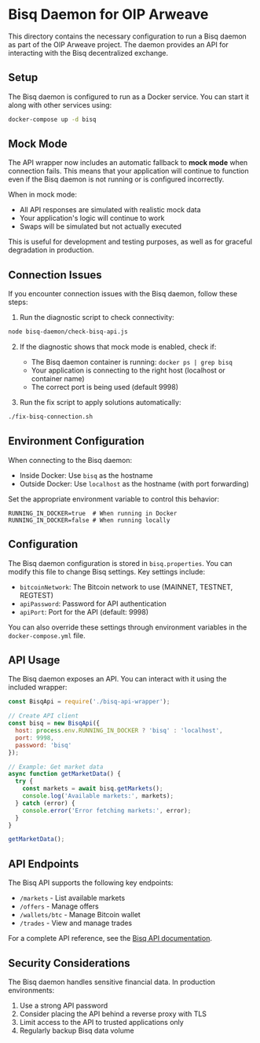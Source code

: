 # Bisq Daemon for OIP Arweave

This directory contains the necessary configuration to run a Bisq daemon as part of the OIP Arweave project. The daemon provides an API for interacting with the Bisq decentralized exchange.

## Setup

The Bisq daemon is configured to run as a Docker service. You can start it along with other services using:

```bash
docker-compose up -d bisq
```

## Mock Mode

The API wrapper now includes an automatic fallback to **mock mode** when connection fails. This means that your application will continue to function even if the Bisq daemon is not running or is configured incorrectly.

When in mock mode:
- All API responses are simulated with realistic mock data
- Your application's logic will continue to work
- Swaps will be simulated but not actually executed

This is useful for development and testing purposes, as well as for graceful degradation in production.

## Connection Issues

If you encounter connection issues with the Bisq daemon, follow these steps:

1. Run the diagnostic script to check connectivity:
```bash
node bisq-daemon/check-bisq-api.js
```

2. If the diagnostic shows that mock mode is enabled, check if:
   - The Bisq daemon container is running: `docker ps | grep bisq`
   - Your application is connecting to the right host (localhost or container name)
   - The correct port is being used (default 9998)

3. Run the fix script to apply solutions automatically:
```bash
./fix-bisq-connection.sh
```

## Environment Configuration

When connecting to the Bisq daemon:

- Inside Docker: Use `bisq` as the hostname
- Outside Docker: Use `localhost` as the hostname (with port forwarding)

Set the appropriate environment variable to control this behavior:
```
RUNNING_IN_DOCKER=true  # When running in Docker
RUNNING_IN_DOCKER=false # When running locally
```

## Configuration

The Bisq daemon configuration is stored in `bisq.properties`. You can modify this file to change Bisq settings. Key settings include:

- `bitcoinNetwork`: The Bitcoin network to use (MAINNET, TESTNET, REGTEST)
- `apiPassword`: Password for API authentication
- `apiPort`: Port for the API (default: 9998)

You can also override these settings through environment variables in the `docker-compose.yml` file.

## API Usage

The Bisq daemon exposes an API. You can interact with it using the included wrapper:

```javascript
const BisqApi = require('./bisq-api-wrapper');

// Create API client
const bisq = new BisqApi({
  host: process.env.RUNNING_IN_DOCKER ? 'bisq' : 'localhost',
  port: 9998,
  password: 'bisq'
});

// Example: Get market data
async function getMarketData() {
  try {
    const markets = await bisq.getMarkets();
    console.log('Available markets:', markets);
  } catch (error) {
    console.error('Error fetching markets:', error);
  }
}

getMarketData();
```

## API Endpoints

The Bisq API supports the following key endpoints:

- `/markets` - List available markets
- `/offers` - Manage offers
- `/wallets/btc` - Manage Bitcoin wallet
- `/trades` - View and manage trades

For a complete API reference, see the [Bisq API documentation](https://github.com/bisq-network/bisq/blob/master/core/src/main/java/bisq/core/api/CoreApi.java).

## Security Considerations

The Bisq daemon handles sensitive financial data. In production environments:

1. Use a strong API password
2. Consider placing the API behind a reverse proxy with TLS
3. Limit access to the API to trusted applications only
4. Regularly backup Bisq data volume 